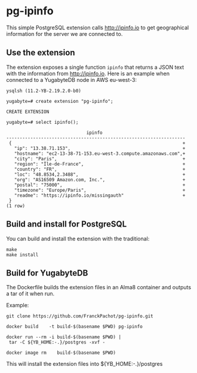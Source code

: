 # pg-ipinfo

This simple PostgreSQL extension calls http://ipinfo.io to get geographical information for the server we are connected to.

## Use the extension

The extension exposes a single function `ipinfo` that returns a JSON text with the information from http://ipinfo.io. Here is an example when connected to a YugabyteDB node in AWS eu-west-3:
```
ysqlsh (11.2-YB-2.19.2.0-b0)

yugabyte=# create extension "pg-ipinfo";

CREATE EXTENSION

yugabyte=# select ipinfo();

                              ipinfo
-------------------------------------------------------------------
 {                                                                +
   "ip": "13.38.71.153",                                          +
   "hostname": "ec2-13-38-71-153.eu-west-3.compute.amazonaws.com",+
   "city": "Paris",                                               +
   "region": "Île-de-France",                                     +
   "country": "FR",                                               +
   "loc": "48.8534,2.3488",                                       +
   "org": "AS16509 Amazon.com, Inc.",                             +
   "postal": "75000",                                             +
   "timezone": "Europe/Paris",                                    +
   "readme": "https://ipinfo.io/missingauth"                      +
 }
(1 row)
```

## Build and install for PostgreSQL

You can build and install the extension with the traditional:
```
make
make install
```

## Build for YugabyteDB

The Dockerfile builds the extension files in an Alma8 container and outputs a tar of it when run.

Example:
```
git clone https://github.com/FranckPachot/pg-ipinfo.git

docker build    -t build-$(basename $PWD) pg-ipinfo

docker run --rm -i build-$(basename $PWD) | 
 tar -C ${YB_HOME:-.}/postgres -xvf -

docker image rm    build-$(basename $PWD)

``` 
This will install the extension files into ${YB_HOME:-.}/postgres

